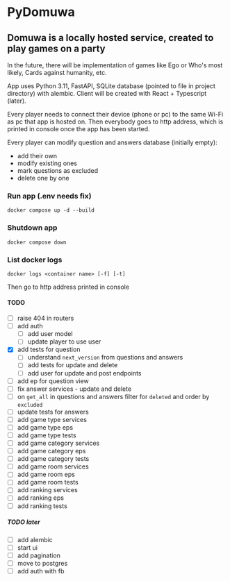# PyDomuwa

## Domuwa is a locally hosted service, created to play games on a party

In the future, there will be implementation of games like Ego or Who's most likely,
Cards against humanity, etc.

App uses Python 3.11, FastAPI, SQLite database (pointed to file in project directory)
with alembic. Client will be created with React + Typescript (later).

Every player needs to connect their device (phone or pc) to the same Wi-Fi
as pc that app is hosted on. Then everybody goes to http address,
which is printed in console once the app has been started.

Every player can modify question and answers database (initially empty):

- add their own
- modify existing ones
- mark questions as excluded
- delete one by one

### Run app (.env needs fix)

```console
docker compose up -d --build
```

### Shutdown app

```console
docker compose down
```

### List docker logs

```console
docker logs <container name> [-f] [-t]
```

Then go to http address printed in console

#### TODO

- [ ] raise 404 in routers
- [ ] add auth
  - [ ] add user model
  - [ ] update player to use user
- [x] add tests for question
  - [ ] understand `next_version` from questions and answers
  - [ ] add tests for update and delete
  - [ ] add user for update and post endpoints
- [ ] add ep for question view
- [ ] fix answer services - update and delete
- [ ] on `get_all` in questions and answers filter for `deleted` and order by `excluded`
- [ ] update tests for answers
- [ ] add game type services
- [ ] add game type eps
- [ ] add game type tests
- [ ] add game category services
- [ ] add game category eps
- [ ] add game category tests
- [ ] add game room services
- [ ] add game room eps
- [ ] add game room tests
- [ ] add ranking services
- [ ] add ranking eps
- [ ] add ranking tests

##### TODO later

- [ ] add alembic
- [ ] start ui
- [ ] add pagination
- [ ] move to postgres
- [ ] add auth with fb
